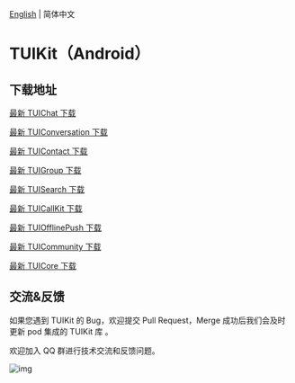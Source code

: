 [English](./README.md) | 简体中文

# TUIKit（Android）

## 下载地址

[最新 TUIChat 下载](https://im.sdk.cloud.tencent.cn/download/tuikit/7.0.3754/android/TUIChat.zip)

[最新 TUIConversation 下载](https://im.sdk.cloud.tencent.cn/download/tuikit/7.0.3754/android/TUIConversation.zip)

[最新 TUIContact 下载](https://im.sdk.cloud.tencent.cn/download/tuikit/7.0.3754/android/TUIContact.zip)

[最新 TUIGroup 下载](https://im.sdk.cloud.tencent.cn/download/tuikit/7.0.3754/android/TUIGroup.zip)

[最新 TUISearch 下载](https://im.sdk.cloud.tencent.cn/download/tuikit/7.0.3754/android/TUISearch.zip)

[最新 TUICallKit 下载](https://im.sdk.cloud.tencent.cn/download/tuikit/7.0.3754/android/TUICallKit.zip)

[最新 TUIOfflinePush 下载](https://im.sdk.cloud.tencent.cn/download/tuikit/7.0.3754/android/TUIOfflinePush.zip)

[最新 TUICommunity 下载](https://im.sdk.cloud.tencent.cn/download/tuikit/7.0.3754/android/TUICommunity.zip)

[最新 TUICore 下载](https://im.sdk.cloud.tencent.cn/download/tuikit/7.0.3754/android/TUICore.zip)

## 交流&反馈

如果您遇到 TUIKit 的 Bug，欢迎提交  Pull Request，Merge 成功后我们会及时更新 pod 集成的 TUIKit 库 。

欢迎加入 QQ 群进行技术交流和反馈问题。

![img]( https://im.sdk.qcloud.com/tools/resource/officialwebsite/pictures/doc_tuikit_qq_group.jpg)